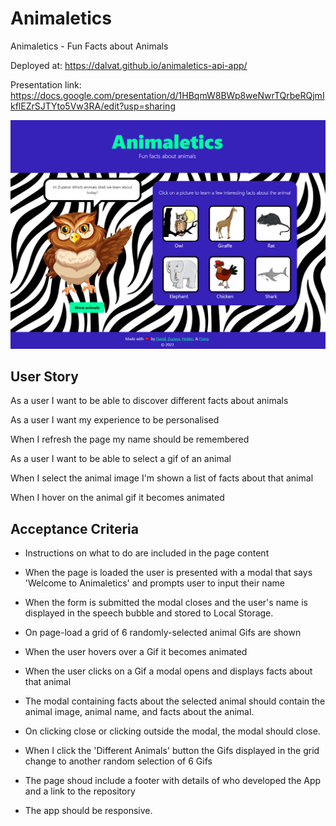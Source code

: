 # Animaletics
Animaletics - Fun Facts about Animals

Deployed at: https://dalvat.github.io/animaletics-api-app/

Presentation link: https://docs.google.com/presentation/d/1HBqmW8BWp8weNwrTQrbeRQjmIkflEZrSJTYto5Vw3RA/edit?usp=sharing

![screenshot of the deployed web app](./assets/images/animaletics%20screenshot.png)


## User Story
As a user I want to be able to discover different facts about animals

As a user I want my experience to be personalised 

When I refresh the page my name should be remembered

As a user I want to be able to select a gif of an animal

When I select the animal image I'm shown a list of facts about that animal

When I hover on the animal gif it becomes animated


## Acceptance Criteria
- Instructions on what to do are included in the page content

- When the page is loaded the user is presented with a modal that says 'Welcome to Animaletics' and prompts user to input their name

- When the form is submitted the modal closes and the user's name is displayed in the speech bubble and stored to Local Storage.

- On page-load a grid of 6 randomly-selected animal Gifs are shown

- When the user hovers over a Gif it becomes animated

- When the user clicks on a Gif a modal opens and displays facts about that animal

- The modal containing facts about the selected animal should contain the animal image, animal name, and facts about the animal.

- On clicking close or clicking outside the modal, the modal should close.

- When I click the 'Different Animals' button the Gifs displayed in the grid change to another random selection of 6 Gifs

- The page shoud include a footer with details of who developed the App and a link to the repository

- The app should be responsive.
